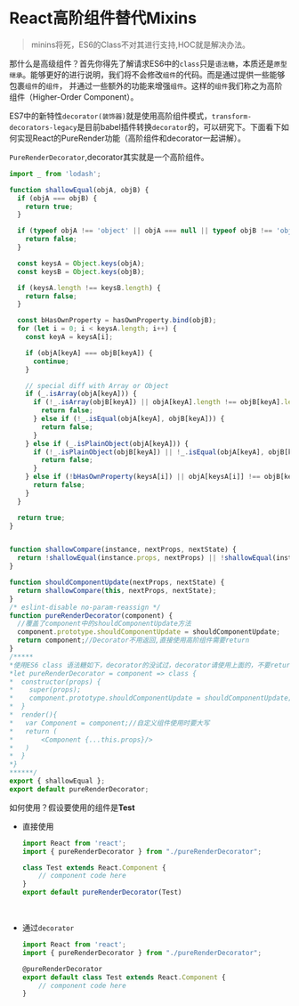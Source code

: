 # React高阶组件替代Mixins

> minins将死，ES6的Class不对其进行支持,HOC就是解决办法。

那什么是高级组件？首先你得先了解请求ES6中的`class`只是`语法糖`，本质还是`原型继承`。能够更好的进行说明，我们将不会修改`组件`的代码。而是通过提供一些能够包裹`组件`的`组件`， 并通过一些额外的功能来增强`组件`。这样的`组件`我们称之为高阶组件（Higher-Order Component）。

ES7中的新特性`decorator(装饰器)`就是使用高阶组件模式，`transform-decorators-legacy`是目前babel插件转换`decorator`的，可以研究下。下面看下如何实现React的PureRender功能（高阶组件和decorator一起讲解）。

`PureRenderDecorator`,decorator其实就是一个高阶组件。

```jsx
import _ from 'lodash';

function shallowEqual(objA, objB) {
  if (objA === objB) {
    return true;
  }

  if (typeof objA !== 'object' || objA === null || typeof objB !== 'object' || objB === null) {
    return false;
  }

  const keysA = Object.keys(objA);
  const keysB = Object.keys(objB);

  if (keysA.length !== keysB.length) {
    return false;
  }

  const bHasOwnProperty = hasOwnProperty.bind(objB);
  for (let i = 0; i < keysA.length; i++) {
    const keyA = keysA[i];

    if (objA[keyA] === objB[keyA]) {
      continue;
    }

    // special diff with Array or Object
    if (_.isArray(objA[keyA])) {
      if (!_.isArray(objB[keyA]) || objA[keyA].length !== objB[keyA].length) {
        return false;
      } else if (!_.isEqual(objA[keyA], objB[keyA])) {
        return false;
      }
    } else if (_.isPlainObject(objA[keyA])) {
      if (!_.isPlainObject(objB[keyA]) || !_.isEqual(objA[keyA], objB[keyA])) {
        return false;
      }
    } else if (!bHasOwnProperty(keysA[i]) || objA[keysA[i]] !== objB[keysA[i]]) {
      return false;
    }
  }

  return true;
}


function shallowCompare(instance, nextProps, nextState) {
  return !shallowEqual(instance.props, nextProps) || !shallowEqual(instance.state, nextState);
}

function shouldComponentUpdate(nextProps, nextState) {
  return shallowCompare(this, nextProps, nextState);
}
/* eslint-disable no-param-reassign */
function pureRenderDecorator(component) {
  //覆盖了component中的shouldComponentUpdate方法
  component.prototype.shouldComponentUpdate = shouldComponentUpdate;
  return component;//Decorator不用返回,直接使用高阶组件需要return
}
/*****
*使用ES6 class 语法糖如下，decorator的没试过，decorator请使用上面的，不要return
*let pureRenderDecorator = component => class {
*  constructor(props) {
*    super(props);
*    component.prototype.shouldComponentUpdate = shouldComponentUpdate;
*  }
*  render(){
*	var Component = component;//自定义组件使用时要大写
*   return (
*		<Component {...this.props}/>
*	)
*  }
*}
******/
export { shallowEqual };
export default pureRenderDecorator;
```

如何使用？假设要使用的组件是**Test**

- 直接使用

  ```jsx
  import React from 'react';
  import { pureRenderDecorator } from "./pureRenderDecorator";

  class Test extends React.Component {
      // component code here
  }
  export default pureRenderDecorator(Test)
  ```

  ​

- 通过`decorator`

  ```jsx
  import React from 'react';
  import { pureRenderDecorator } from "./pureRenderDecorator";

  @pureRenderDecorator
  export default class Test extends React.Component {
      // component code here
  }
  ```

